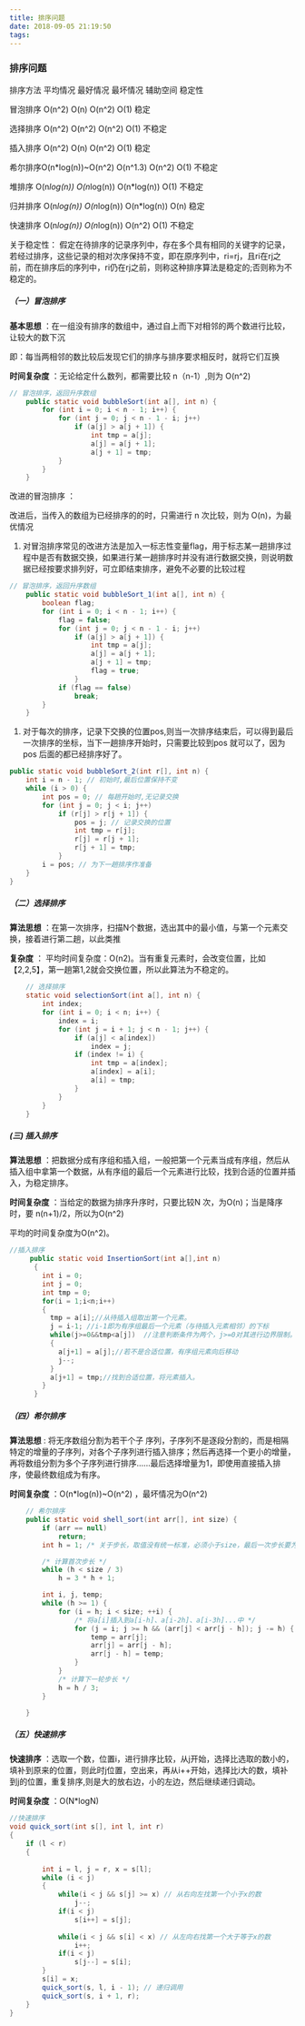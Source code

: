 ```yaml
---
title: 排序问题
date: 2018-09-05 21:19:50
tags:
---
```


### 排序问题

<!--more-->

排序方法        平均情况        最好情况        最坏情况        辅助空间        稳定性

冒泡排序         O(n^2)           O(n)              O(n^2)            O(1)                稳定

选择排序         O(n^2)          O(n^2)            O(n^2)            O(1)              不稳定

插入排序         O(n^2)           O(n)              O(n^2)            O(1)                稳定

希尔排序O(n*log(n))~O(n^2) O(n^1.3)       O(n^2)            O(1)              不稳定

堆排序          O(n*log(n))     O(n*log(n))    O(n*log(n))       O(1)              不稳定

归并排序       O(n*log(n))     O(n*log(n))    O(n*log(n))       O(n)                稳定

快速排序       O(n*log(n))     O(n*log(n))      O(n^2)            O(1)              不稳定　

关于稳定性： 假定在待排序的记录序列中，存在多个具有相同的关键字的记录，若经过排序，这些记录的相对次序保持不变，即在原序列中，ri=rj，且ri在rj之前，而在排序后的序列中，ri仍在rj之前，则称这种排序算法是稳定的;否则称为不稳定的。



#####  （一）冒泡排序

 **基本思想** ：在一组没有排序的数组中，通过自上而下对相邻的两个数进行比较，让较大的数下沉

即：每当两相邻的数比较后发现它们的排序与排序要求相反时，就将它们互换

**时间复杂度** ：无论给定什么数列，都需要比较 n（n-1）,则为 O(n^2) 

```java
// 冒泡排序，返回升序数组
	public static void bubbleSort(int a[], int n) {
		for (int i = 0; i < n - 1; i++) {
			for (int j = 0; j < n - 1 - i; j++)
				if (a[j] > a[j + 1]) {
					int tmp = a[j];
					a[j] = a[j + 1];
					a[j + 1] = tmp;
			}
		}
	}
```

 改进的冒泡排序 ：

改进后，当传入的数组为已经排序的的时，只需进行 n 次比较，则为  O(n)，为最优情况 

1. 对冒泡排序常见的改进方法是加入一标志性变量flag，用于标志某一趟排序过程中是否有数据交换，如果进行某一趟排序时并没有进行数据交换，则说明数据已经按要求排列好，可立即结束排序，避免不必要的比较过程

```java
// 冒泡排序，返回升序数组
	public static void bubbleSort_1(int a[], int n) {
		boolean flag;
		for (int i = 0; i < n - 1; i++) {
			flag = false;
			for (int j = 0; j < n - 1 - i; j++)
				if (a[j] > a[j + 1]) {
					int tmp = a[j];
					a[j] = a[j + 1];
					a[j + 1] = tmp;
					flag = true;
				}
			if (flag == false)
				break;
		}
	}
```

1. 对于每次的排序，记录下交换的位置pos,则当一次排序结束后，可以得到最后一次排序的坐标，当下一趟排序开始时，只需要比较到pos 就可以了，因为pos 后面的都已经排序好了。

```java
public static void bubbleSort_2(int r[], int n) {
	int i = n - 1; // 初始时,最后位置保持不变
	while (i > 0) {
		int pos = 0; // 每趟开始时,无记录交换
		for (int j = 0; j < i; j++)
			if (r[j] > r[j + 1]) {
				pos = j; // 记录交换的位置
				int tmp = r[j];
				r[j] = r[j + 1];
				r[j + 1] = tmp;
			}
		i = pos; // 为下一趟排序作准备
	}
}
```

#####  （二）选择排序 

**算法思想** ：在第一次排序，扫描N个数据，选出其中的最小值，与第一个元素交换，接着进行第二趟，以此类推

**复杂度** ： 平均时间复杂度：O(n2)。当有重复元素时，会改变位置，比如【2,2,5】，第一趟第1,2就会交换位置，所以此算法为不稳定的。

```java
	// 选择排序
	static void selectionSort(int a[], int n) {
		int index;
		for (int i = 0; i < n; i++) {
			index = i;
			for (int j = i + 1; j < n - 1; j++) {
				if (a[j] < a[index])
					index = j;
				if (index != i) {
					int tmp = a[index];
					a[index] = a[i];
					a[i] = tmp;
				}
			}
		}
	}
```

  #####  (三) 插入排序

**算法思想** ：把数据分成有序组和插入组，一般把第一个元素当成有序组，然后从插入组中拿第一个数据，从有序组的最后一个元素进行比较，找到合适的位置并插入，为稳定排序。

**时间复杂度** ：当给定的数据为排序升序时，只要比较N 次，为O(n)；当是降序时，要 n(n+1)/2，所以为O(n^2)

平均的时间复杂度为O(n^2)。

```java
//插入排序
	 public static void InsertionSort(int a[],int n)   
	  {  
	    int i = 0;  
	    int j = 0;  
	    int tmp = 0;  
	    for(i = 1;i<n;i++)  
	    {  
	      tmp = a[i];//从待插入组取出第一个元素。   
	      j = i-1; //i-1即为有序组最后一个元素（与待插入元素相邻）的下标   
	      while(j>=0&&tmp<a[j])  //注意判断条件为两个，j>=0对其进行边界限制。第二个为插入判断条件   
	      {  
	        a[j+1] = a[j];//若不是合适位置，有序组元素向后移动   
	        j--;   
	      }  
	      a[j+1] = tmp;//找到合适位置，将元素插入。   
	    }  
	  }  
```

#####  （四）希尔排序

**算法思想** : 将无序数组分割为若干个子 序列，子序列不是逐段分割的，而是相隔特定的增量的子序列，对各个子序列进行插入排序；然后再选择一个更小的增量，再将数组分割为多个子序列进行排序......最后选择增量为1，即使用直接插入排序，使最终数组成为有序。

**时间复杂度** ：O(n*log(n))~O(n^2) ，最坏情况为O(n^2) 

```java
	// 希尔排序
	public static void shell_sort(int arr[], int size) {
		if (arr == null)
			return;
		int h = 1; /* 关于步长，取值没有统一标准，必须小于size，最后一次步长要为1 */

		/* 计算首次步长 */
		while (h < size / 3)
			h = 3 * h + 1;

		int i, j, temp;
		while (h >= 1) {
			for (i = h; i < size; ++i) {
				/* 将a[i]插入到a[i-h]、a[i-2h]、a[i-3h]...中 */
				for (j = i; j >= h && (arr[j] < arr[j - h]); j -= h) {
					temp = arr[j];
					arr[j] = arr[j - h];
					arr[j - h] = temp;
				}
			}
			/* 计算下一轮步长 */
			h = h / 3;
		}

	}

```

#####  （五）快速排序 

**快速排序** ：选取一个数，位置i，进行排序比较，从j开始，选择比选取的数小的，填补到原来的位置，则此时j位置，空出来，再从i++开始，选择比i大的数，填补到j的位置，重复排序,则是大的放右边，小的左边，然后继续递归调动。

**时间复杂度** ：O(N*logN)

```java
//快速排序
void quick_sort(int s[], int l, int r)
{
    if (l < r)
    {
		
        int i = l, j = r, x = s[l];
        while (i < j)
        {
            while(i < j && s[j] >= x) // 从右向左找第一个小于x的数
				j--;  
            if(i < j) 
				s[i++] = s[j];
			
            while(i < j && s[i] < x) // 从左向右找第一个大于等于x的数
				i++;  
            if(i < j) 
				s[j--] = s[i];
        }
        s[i] = x;
        quick_sort(s, l, i - 1); // 递归调用 
        quick_sort(s, i + 1, r);
    }
}
```



